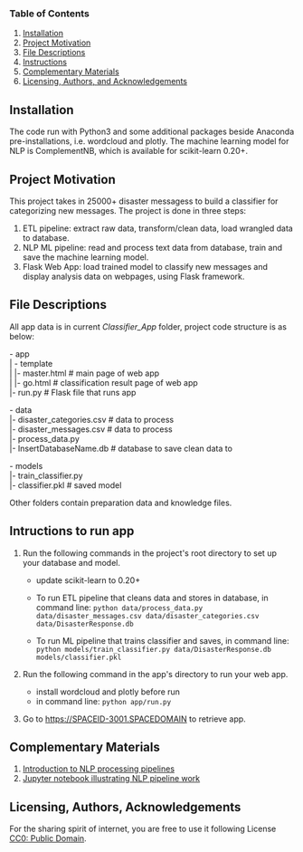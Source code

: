 
### Table of Contents

1. [Installation](#installation)
2. [Project Motivation](#motivation)
3. [File Descriptions](#files)
4. [Instructions](#instructions)
5. [Complementary Materials](#materials)
6. [Licensing, Authors, and Acknowledgements](#licensing)

## Installation <a name="installation"></a>

The code run with Python3 and some additional packages beside Anaconda pre-installations, i.e. wordcloud and plotly. The machine learning model for NLP is ComplementNB, which is available for scikit-learn 0.20+.

## Project Motivation<a name="motivation"></a>

This project takes in 25000+ disaster messagess to build a classifier for categorizing new messages. 
The project is done in three steps:
1. ETL pipeline: extract raw data, transform/clean data, load wrangled data to database.
2. NLP ML pipeline: read and process text data from database, train and save the machine learning model.
3. Flask Web App: load trained model to classify new messages and display analysis data on webpages, using Flask framework.


## File Descriptions <a name="files"></a>

All app data is in  current *Classifier_App* folder, project code structure is as below: 

\- app<br>
| - template<br>
| |- master.html  # main page of web app<br>
| |- go.html  # classification result page of web app<br>
|- run.py  # Flask file that runs app<br>

\- data<br>
|- disaster_categories.csv  # data to process <br>
|- disaster_messages.csv  # data to process<br>
|- process_data.py<br>
|- InsertDatabaseName.db   # database to save clean data to<br>

\- models<br>
|- train_classifier.py<br>
|- classifier.pkl  # saved model         <br>

Other folders contain preparation data and knowledge files.

## Intructions to run app<a name="instructions"></a>
1. Run the following commands in the project's root directory to set up your database and model.
    - update scikit-learn to 0.20+ 

    - To run ETL pipeline that cleans data and stores in database, in command line:
        `python data/process_data.py data/disaster_messages.csv data/disaster_categories.csv data/DisasterResponse.db`

    - To run ML pipeline that trains classifier and saves, in command line:
        `python models/train_classifier.py data/DisasterResponse.db models/classifier.pkl`


2. Run the following command in the app's directory to run your web app.
    - install wordcloud and plotly before run
    - in command line:
    `python app/run.py`
 

3. Go to https://SPACEID-3001.SPACEDOMAIN to retrieve app.

## Complementary Materials<a name='materials'></a>
1. [Introduction to NLP processing pipelines](https://github.com/BambooPalace/NLP-Message-Multilabel-Classifier/blob/master/Introduction%20to%20NLP%20pipeline.md)
2. [Jupyter notebook illustrating NLP pipeline work](https://github.com/BambooPalace/NLP-Message-Multilabel-Classifier/blob/master/NLP%20Machine%20Learning%20Pipeline.ipynb)

## Licensing, Authors, Acknowledgements<a name="licensing"></a>

For the sharing spirit of internet, you are free to use it following License [CC0: Public Domain](https://creativecommons.org/publicdomain/zero/1.0/).

